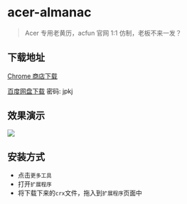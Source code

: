 # acer-almanac

> Acer 专用老黄历，acfun 官网 1:1 仿制，老板不来一发？

## 下载地址

[Chrome 商店下载](https://chrome.google.com/webstore/detail/mpillbjfdgknknkjhmjnmabaoibojbmc/publish-accepted?authUser=0&hl=zh-CN)

[百度网盘下载](https://pan.baidu.com/s/1r-wAuN2y1rlxpmtR9YqMPg)
密码: jpkj

## 效果演示

![](http://oz2tkq0zj.bkt.clouddn.com/18-5-16/51440297.jpg)

## 安装方式

* 点击`更多工具`
* 打开`扩展程序`
* 将下载下来的`crx`文件，拖入到`扩展程序`页面中
